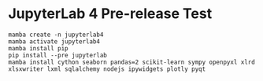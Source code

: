 # JupyterLab 4 Pre-release Test

```
mamba create -n jupyterlab4
mamba activate jupyterlab4
mamba install pip
pip install --pre jupyterlab
mamba install cython seaborn pandas=2 scikit-learn sympy openpyxl xlrd xlsxwriter lxml sqlalchemy nodejs ipywidgets plotly pyqt
```
